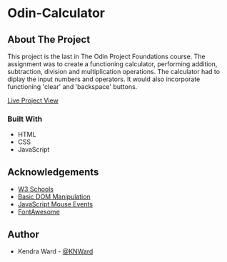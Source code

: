 # Odin-Calculator

## About The Project

This project is the last in The Odin Project Foundations course. The assignment was to create a functioning calculator, performing addition, subtraction, division and multiplication operations. The calculator had to diplay the input numbers and operators. It would also incorporate functioning 'clear' and 'backspace' buttons.

[Live Project View](https://knward.github.io/Odin-Calculator/)

### Built With

- HTML
- CSS
- JavaScript

## Acknowledgements

- [W3 Schools](https://www.w3schools.com/)
- [Basic DOM Manipulation](https://developer.mozilla.org/en-US/docs/Learn_web_development/Core/Scripting/DOM_scripting#active_learning_basic_dom_manipulation)
- [JavaScript Mouse Events](https://www.javascripttutorial.net/javascript-dom/javascript-mouse-events/)
- [FontAwesome](https://fontawesome.com/)

## Author

- Kendra Ward - [@KNWard](https://github.com/KNWard)
